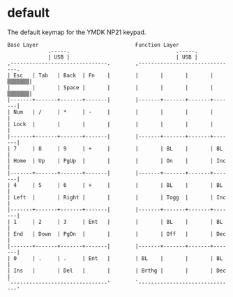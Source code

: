 # default

The default keymap for the YMDK NP21 keypad.

    Base Layer                               Function Layer
                 .-----.                                  .-----.
                 | USB |                                  | USB |
    ,-------------------------------.        ,-------------------------------.
    | Esc   | Tab   | Back  | Fn    |        |       |       |       |▒▒▒▒▒▒▒|
    |       |       | Space |       |        |       |       |       |▒▒▒▒▒▒▒|
    |-------+-------+-------+-------|        |-------+-------+-------+-------|
    | Num   | /     | *     | -     |        |       |       |       |       |
    | Lock  |       |       |       |        |       |       |       |       |
    |-------+-------+-------+-------|        |-------+-------+-------+-------|
    | 7     | 8     | 9     | +     |        |       | BL    |       | BL    |
    | Home  | Up    | PgUp  |       |        |       | On    |       | Inc   |
    |-------+-------+-------+-------|        |-------+-------+-------+-------|
    | 4     | 5     | 6     | +     |        |       | BL    |       | BL    |
    | Left  |       | Right |       |        |       | Togg  |       | Inc   |
    |-------+-------+-------+-------|        |-------+-------+-------+-------|
    | 1     | 2     | 3     | Ent   |        |       | BL    |       | BL    |
    | End   | Down  | PgDn  |       |        |       | Off   |       | Dec   |
    |-------+-------+-------+-------|        |-------+-------+-------+-------|
    | 0     | .     | .     | Ent   |        | BL    |       |       | BL    |
    | Ins   |       | Del   |       |        | Brthg |       |       | Dec   |
    `-------------------------------'        `-------------------------------'
